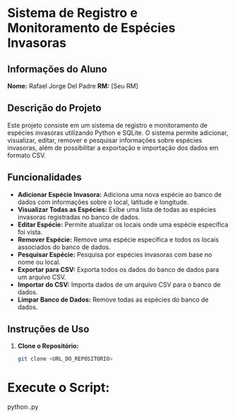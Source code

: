 # Sistema de Registro e Monitoramento de Espécies Invasoras

## Informações do Aluno
**Nome:** Rafael Jorge Del Padre 
**RM:** [Seu RM]  

## Descrição do Projeto
Este projeto consiste em um sistema de registro e monitoramento de espécies invasoras utilizando Python e SQLite. O sistema permite adicionar, visualizar, editar, remover e pesquisar informações sobre espécies invasoras, além de possibilitar a exportação e importação dos dados em formato CSV. 

## Funcionalidades
- **Adicionar Espécie Invasora:** Adiciona uma nova espécie ao banco de dados com informações sobre o local, latitude e longitude.
- **Visualizar Todas as Espécies:** Exibe uma lista de todas as espécies invasoras registradas no banco de dados.
- **Editar Espécie:** Permite atualizar os locais onde uma espécie específica foi vista.
- **Remover Espécie:** Remove uma espécie específica e todos os locais associados do banco de dados.
- **Pesquisar Espécie:** Pesquisa por espécies invasoras com base no nome ou local.
- **Exportar para CSV:** Exporta todos os dados do banco de dados para um arquivo CSV.
- **Importar do CSV:** Importa dados de um arquivo CSV para o banco de dados.
- **Limpar Banco de Dados:** Remove todas as espécies do banco de dados.

## Instruções de Uso
1. **Clone o Repositório:**
   ```bash
   git clone <URL_DO_REPOSITORIO>
# Execute o Script:
python <Gs-Python>.py
